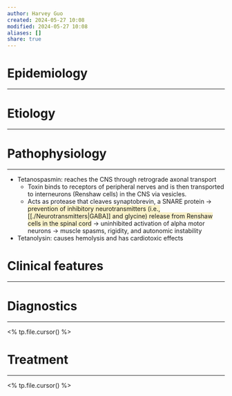 ```yaml
---
author: Harvey Guo
created: 2024-05-27 10:08
modified: 2024-05-27 10:08
aliases: []
share: true
---
```

# Epidemiology
---


# Etiology
---


# Pathophysiology
---
- Tetanospasmin: reaches the CNS through retrograde axonal transport
	- Toxin binds to receptors of peripheral nerves and is then transported to interneurons (Renshaw cells) in the CNS via vesicles. 
	- Acts as protease that cleaves synaptobrevin, a SNARE protein → <span style="background:rgba(240, 200, 0, 0.2)">prevention of inhibitory neurotransmitters (i.e., [[./Neurotransmitters|GABA]] and glycine) release from Renshaw cells in the spinal cord</span> → uninhibited activation of alpha motor neurons → muscle spasms, rigidity, and autonomic instability
- Tetanolysin: causes hemolysis and has cardiotoxic effects

# Clinical features
---


# Diagnostics
---
<% tp.file.cursor() %>

# Treatment
---
<% tp.file.cursor() %>
